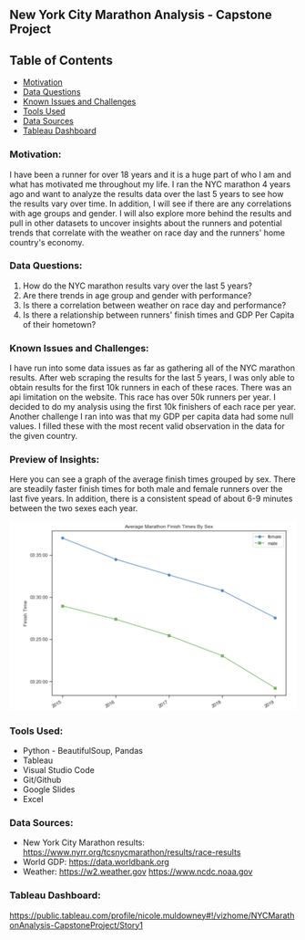 ## New York City Marathon Analysis - Capstone Project

## Table of Contents
* [Motivation](#Motivation)
* [Data Questions](#Data-Questions)
* [Known Issues and Challenges](#Known-Issues-and-Challenges)
* [Tools Used](#Tools-Used)
* [Data Sources](#Data-Sources)
* [Tableau Dashboard](#Tableau-Dashboard)


### Motivation:

I have been a runner for over 18 years  and it is a huge part of who I am and what has motivated me throughout my life. I ran the NYC marathon 4 years ago and want to analyze the results data over the last 5 years to see how the results vary over time. In addition, I will see if  there are any correlations with age groups and gender. I will also explore more behind the results and pull in other datasets to uncover insights about the runners and potential trends that correlate with the weather on race day and the runners' home country's economy.


### Data Questions:

1. How do the NYC marathon results vary over the last 5 years?
2. Are there trends in age group and gender with performance?
3. Is there a correlation between weather on race day and performance?
4. Is there a relationship between runners' finish times and GDP Per Capita of their hometown?



### Known Issues and Challenges:

I have run into some data issues as far as gathering all of the NYC marathon results. After web scraping the results for the last 5 years, I was only able to obtain results for the first 10k runners in each of these races. There was an api limitation on the website. This race has over 50k runners per year. I decided to do my analysis using the first 10k finishers of each race per year.
Another challenge I ran into was that my GDP per capita data had some null values. I filled these with the most recent valid observation in the data for the given country.


### Preview of Insights:

Here you can see a graph of the average finish times grouped by sex. There are steadily faster finish times for both male and female runners over the last five years. In addition, there is a consistent spead of about 6-9 minutes between the two sexes each year. 

![Average Finish Time By Sex](/images/avg_time_by_sex.png)


### Tools Used: 

* Python - BeautifulSoup, Pandas
* Tableau
* Visual Studio Code
* Git/Github
* Google Slides
* Excel



### Data Sources:

  - New York City Marathon results:  https://www.nyrr.org/tcsnycmarathon/results/race-results
  - World GDP: https://data.worldbank.org
  - Weather: https://w2.weather.gov
	     https://www.ncdc.noaa.gov



### Tableau Dashboard:
  https://public.tableau.com/profile/nicole.muldowney#!/vizhome/NYCMarathonAnalysis-CapstoneProject/Story1
